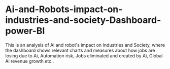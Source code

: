 # Ai-and-Robots-impact-on-industries-and-society-Dashboard-power-BI
This is an analysis of Ai and robot's impact on Industries and Society, where the dashboard shows relevant charts and measures about  how jobs are losing due to Ai, Automation risk, Jobs eliminated and created by Ai, Global Ai revenue growth etc..
